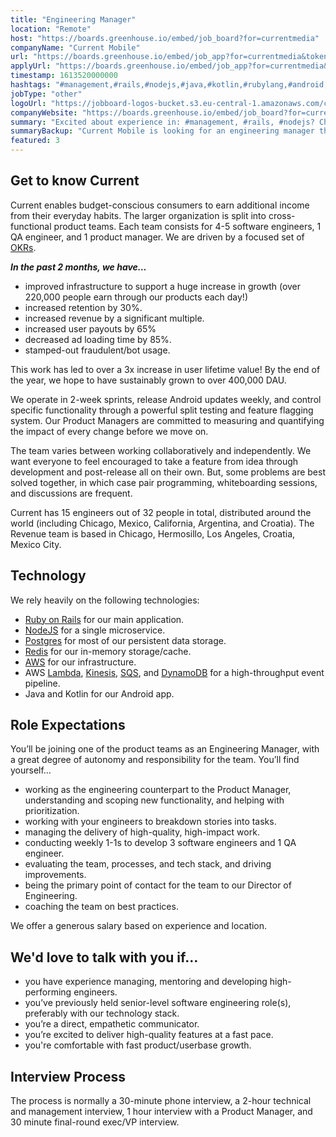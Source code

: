 ```yaml
---
title: "Engineering Manager"
location: "Remote"
host: "https://boards.greenhouse.io/embed/job_board?for=currentmedia"
companyName: "Current Mobile"
url: "https://boards.greenhouse.io/embed/job_app?for=currentmedia&token=4829822002"
applyUrl: "https://boards.greenhouse.io/embed/job_app?for=currentmedia&token=4829822002#app"
timestamp: 1613520000000
hashtags: "#management,#rails,#nodejs,#java,#kotlin,#rubylang,#android,#aws,#operations,#redis"
jobType: "other"
logoUrl: "https://jobboard-logos-bucket.s3.eu-central-1.amazonaws.com/current-mobile"
companyWebsite: "https://boards.greenhouse.io/embed/job_board?for=currentmedia"
summary: "Excited about experience in: #management, #rails, #nodejs? Check out this job post!"
summaryBackup: "Current Mobile is looking for an engineering manager that has experience in: #management, #rails, #nodejs."
featured: 3
---
```


## Get to know Current

Current enables budget-conscious consumers to earn additional income from their everyday habits. The larger organization is split into cross-functional product teams. Each team consists for 4-5 software engineers, 1 QA engineer, and 1 product manager. We are driven by a focused set of [OKRs](https://en.wikipedia.org/wiki/OKR).

**_In the past 2 months, we have…_**

*   improved infrastructure to support a huge increase in growth (over 220,000 people earn through our products each day!)
*   increased retention by 30%.
*   increased revenue by a significant multiple.
*   increased user payouts by 65%
*   decreased ad loading time by 85%.
*   stamped-out fraudulent/bot usage.

This work has led to over a 3x increase in user lifetime value! By the end of the year, we hope to have sustainably grown to over 400,000 DAU.

We operate in 2-week sprints, release Android updates weekly, and control specific functionality through a powerful split testing and feature flagging system. Our Product Managers are committed to measuring and quantifying the impact of every change before we move on.

The team varies between working collaboratively and independently. We want everyone to feel encouraged to take a feature from idea through development and post-release all on their own. But, some problems are best solved together, in which case pair programming, whiteboarding sessions, and discussions are frequent.

Current has 15 engineers out of 32 people in total, distributed around the world (including Chicago, Mexico, California, Argentina, and Croatia). The Revenue team is based in Chicago, Hermosillo, Los Angeles, Croatia, Mexico City.

## Technology

We rely heavily on the following technologies:

*   [Ruby on Rails](https://rubyonrails.org/) for our main application.
*   [NodeJS](https://nodejs.org/) for a single microservice.
*   [Postgres](https://www.postgresql.org/) for most of our persistent data storage.
*   [Redis](https://redis.io/) for our in-memory storage/cache.
*   [AWS](https://aws.amazon.com/) for our infrastructure.
*   AWS [Lambda](https://aws.amazon.com/lambda/), [Kinesis](https://aws.amazon.com/kinesis/), [SQS](https://aws.amazon.com/sqs/), and [DynamoDB](https://aws.amazon.com/dynamodb/) for a high-throughput event pipeline.
*   Java and Kotlin for our Android app.

## Role Expectations

You’ll be joining one of the product teams as an Engineering Manager, with a great degree of autonomy and responsibility for the team. You’ll find yourself…

*   working as the engineering counterpart to the Product Manager, understanding and scoping new functionality, and helping with prioritization.
*   working with your engineers to breakdown stories into tasks.
*   managing the delivery of high-quality, high-impact work.
*   conducting weekly 1-1s to develop 3 software engineers and 1 QA engineer.
*   evaluating the team, processes, and tech stack, and driving improvements.
*   being the primary point of contact for the team to our Director of Engineering.
*   coaching the team on best practices.

We offer a generous salary based on experience and location.

## We'd love to talk with you if…

*   you have experience managing, mentoring and developing high-performing engineers.
*   you’ve previously held senior-level software engineering role(s), preferably with our technology stack.
*   you’re a direct, empathetic communicator.
*   you’re excited to deliver high-quality features at a fast pace.
*   you're comfortable with fast product/userbase growth.

## Interview Process

The process is normally a 30-minute phone interview, a 2-hour technical and management interview, 1 hour interview with a Product Manager, and 30 minute final-round exec/VP interview.
